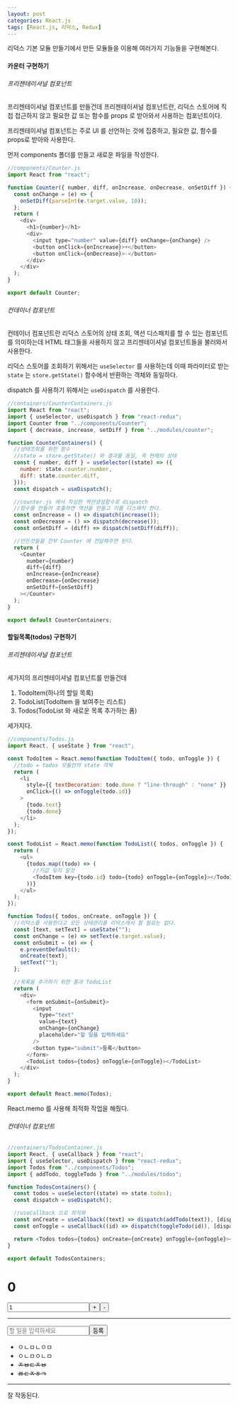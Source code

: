 ```yaml
---
layout: post
categories: React.js
tags: [React.js, 리덕스, Redux]
---
```

리덕스 기본 모듈 만들기에서 만든 모듈들을 이용해 여러가지 기능들을 구현해본다.


#### 카운터 구현하기

###### 프리젠테이셔널 컴포넌트 
프리젠테이셔널 컴포넌트를 만들건데 프리젠테이셔널 컴포넌트란, 리덕스 스토어에 직접 접근하지 않고 필요한 값 또는 함수를 props 로 받아와서 사용하는 컴포넌트이다.

프리젠테이셔널 컴포넌트는 주로 UI 를 선언하는 것에 집중하고,  필요한 값, 함수를 props로 받아와 사용한다.

먼저 components 폴더를 만들고 새로운 파일을 작성한다. 

```javascript
//components/Counter.js
import React from "react";

function Counter({ number, diff, onIncrease, onDecrease, onSetDiff }) {
  const onChange = (e) => {
    onSetDiff(parseInt(e.target.value, 10));
  };
  return (
    <div>
      <h1>{number}</h1>
      <div>
        <input type="number" value={diff} onChange={onChange} />
        <button onClick={onIncrease}>+</button>
        <button onClick={onDecrease}>-</button>
      </div>
    </div>
  );
}

export default Counter;
```

###### 컨데이너 컴포넌트 
컨테이너 컴포넌트란 리덕스 스토어의 상태 조회, 액션 디스패치를 할 수 있는 컴포넌트를 의미하는데 HTML 태그들을 사용하지 않고 프리젠테이셔널 컴포넌트들을 불러와서 사용한다.

리덕스 스토어를 조회하기 위해서는 `useSelector` 를 사용하는데 이때 파라미터로 받는 `state` 는 `store.getState()` 함수에서 반환하는 객체와 동일하다.

dispatch 를 사용하기 위해서는 `useDispatch` 를 사용한다.

```javascript
//containers/CounterContainers.js
import React from "react";
import { useSelector, useDispatch } from "react-redux";
import Counter from "../components/Counter";
import { decrease, increase, setDiff } from "../modules/counter";

function CounterContainers() {
  //상태조회를 위한 함수
  //state = store.getState() 와 결과물 동일, 즉 현재의 상태
  const { number, diff } = useSelector((state) => ({
    number: state.counter.number,
    diff: state.counter.diff,
  }));
  const dispatch = useDispatch();

  //counter.js 에서 작성한 액션생성함수로 dispatch
  //함수를 만들어 호출하면 액션을 만들고 이를 디스패치 한다.
  const onIncrease = () => dispatch(increase());
  const onDecrease = () => dispatch(decrease());
  const onSetDiff = (diff) => dispatch(setDiff(diff));

  //만든것들을 전부 Counter 에 전달해주면 된다.
  return (
    <Counter
      number={number}
      diff={diff}
      onIncrease={onIncrease}
      onDecrease={onDecrease}
      onSetDiff={onSetDiff}
    ></Counter>
  );
}

export default CounterContainers;
```


#### 할일목록(todos) 구현하기

###### 프리젠테이셔널 컴포넌트 
세가지의 프리젠테이셔널 컴포넌트를 만들건데 

1. TodoItem(하나의 할일 목록)
2. TodoList(TodoItem 을 보여주는 리스트)
3. Todos(TodoList 와 새로운 목록 추가하는 폼)

세가지다.

```javascript
//components/Todos.js
import React, { useState } from "react";

const TodoItem = React.memo(function TodoItem({ todo, onToggle }) {
  //todo = todos 모듈안의 state 객체
  return (
    <li
      style={{ textDecoration: todo.done ? "line-through" : "none" }}
      onClick={() => onToggle(todo.id)}
    >
      {todo.text}
      {todo.done}
    </li>
  );
});

const TodoList = React.memo(function TodoList({ todos, onToggle }) {
  return (
    <ul>
      {todos.map((todo) => (
        //키값 잊지 말것
        <TodoItem key={todo.id} todo={todo} onToggle={onToggle}></TodoItem>
      ))}
    </ul>
  );
});

function Todos({ todos, onCreate, onToggle }) {
  //리덕스를 사용한다고 모든 상태관리를 리덕스에서 할 필요는 없다.
  const [text, setText] = useState("");
  const onChange = (e) => setText(e.target.value);
  const onSubmit = (e) => {
    e.preventDefault();
    onCreate(text);
    setText("");
  };

  //목록을 추가하기 위한 폼과 TodoList
  return (
    <div>
      <form onSubmit={onSubmit}>
        <input
          type="text"
          value={text}
          onChange={onChange}
          placeholder="할 일을 입력하세요"
        />
        <button type="submit">등록</button>
      </form>
      <TodoList todos={todos} onToggle={onToggle}></TodoList>
    </div>
  );
}

export default React.memo(Todos);
```

React.memo 를 사용해 최적화 작업을 해줬다.

###### 컨데이너 컴포넌트 

```javascript
//containers/TodosContainer.js
import React, { useCallback } from "react";
import { useSelector, useDispatch } from "react-redux";
import Todos from "../components/Todos";
import { addTodo, toggleTodo } from "../modules/todos";

function TodosContainers() {
  const todos = useSelector((state) => state.todos);
  const dispatch = useDispatch();

  //useCallback 으로 최적화
  const onCreate = useCallback((text) => dispatch(addTodo(text)), [dispatch]);
  const onToggle = useCallback((id) => dispatch(toggleTodo(id)), [dispatch]);

  return <Todos todos={todos} onCreate={onCreate} onToggle={onToggle}></Todos>;
}

export default TodosContainers;
```

<div id="root"><div><div><h1>0</h1><div><input type="number" value="1"><button>+</button><button>-</button></div></div><hr><div><form><input type="text" placeholder="할 일을 입력하세요" value=""><button type="submit">등록</button></form><ul><li style="text-decoration: none;">ㅇㄴㅁㄴㅇㅁ</li><li style="text-decoration: none;">ㅇㄴㅁㅇㄴㅁ</li><li style="text-decoration: line-through;">ㅈㅂㄷㅈㅂ</li><li style="text-decoration: line-through;">ㅀㄷㅈㅎㄱ</li></ul></div></div></div>

***
잘 작동된다.